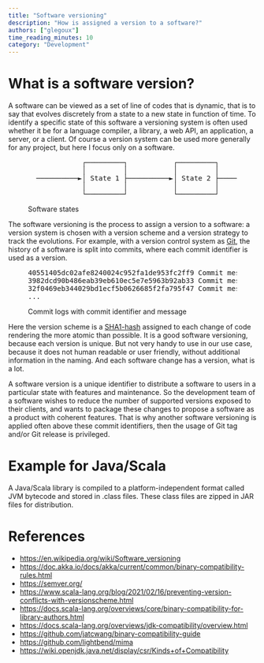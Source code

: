 ```yaml
---
title: "Software versioning"
description: "How is assigned a version to a software?"
authors: ["glegoux"]
time_reading_minutes: 10
category: "Development"
---
```


# What is a software version? 

A software can be viewed as a set of line of codes that is dynamic, that is to say that evolves discretely from a 
state to a new state in function of time. To identify a specific state of this software a versioning system is often 
used whether it be for a language compiler, a library, a web API, an application, a server, or a client. Of course a 
version system can be used more generally for any project, but here I focus only on a software.

<figure>
<pre class="notranslate">
             ┌─────────┐           ┌─────────┐           ┌─────────┐
             │         │           │         │           │         │
  ──────────►│ State 1 ├──────────►│ State 2 ├──────────►│ State 3 │─────────►
             │         │           │         │           │         │
             └─────────┘           └─────────┘           └─────────┘
</pre>
<figcaption>Software states</figcaption>
</figure> 

The software versioning is the process to assign a version to a software: a version system is chosen with a version
scheme and a version strategy to track the evolutions. For example, with a version control system as [Git](https://git-scm.com/), 
the history of a software is split into commits, where each commit identifier is used as a version. 

<figure>
<pre class="notranslate">
40551405dc02afe8240024c952fa1de953fc2ff9 Commit message: State 3
3982dcd90b486eab39eb610ec5e7e5963b92ab33 Commit message: State 2
32f0469eb344029bd1ecf5b0626685f2fa795f47 Commit message: State 1
...
</pre>
<figcaption>Commit logs with commit identifier and message</figcaption>
</figure> 

Here the version scheme is a [SHA1-hash](https://wikipedia.org/wiki/SHA-1) assigned to each change of code rendering the more atomic than possible. 
It is a good software versioning, because each version is unique. But not very handy to use in our use case, because it does not human readable or user friendly, 
without additional information in the naming. And each software change has a version, what is a lot. 

A software version is a unique identifier to distribute a software to users in a particular state with features and maintenance. So the development team of a 
software wishes to reduce the number of supported versions exposed to their clients, and wants to package these changes to propose a software as a product 
with coherent features. That is why another software versioning is applied often above these commit identifiers, then the usage of Git tag and/or Git release 
is privileged.

# Example for Java/Scala

A Java/Scala library is compiled to a platform-independent format called JVM bytecode and stored in .class files. These class files are zipped in JAR files for distribution.

# References

* https://en.wikipedia.org/wiki/Software_versioning
* https://doc.akka.io/docs/akka/current/common/binary-compatibility-rules.html
* https://semver.org/
* https://www.scala-lang.org/blog/2021/02/16/preventing-version-conflicts-with-versionscheme.html
* https://docs.scala-lang.org/overviews/core/binary-compatibility-for-library-authors.html
* https://docs.scala-lang.org/overviews/jdk-compatibility/overview.html
* https://github.com/jatcwang/binary-compatibility-guide
* https://github.com/lightbend/mima
* https://wiki.openjdk.java.net/display/csr/Kinds+of+Compatibility

